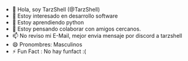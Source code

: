 - 👋 Hola, soy TarzShell (@TarzShell)
- 👀 Estoy interesado en desarrollo software
- 🌱 Estoy aprendiendo python
- 💞️ Estoy pensando colaborar con amigos cercanos.
- 📫 No reviso mi E-Mail, mejor envia mensaje por discord a tarzshell
- 😄 Pronombres: Masculinos
- ⚡ Fun Fact : No hay funfact :(

<!---
Si lees esto bienvenido a mi perfil lol
--->
